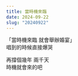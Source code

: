 ```yaml
---
title: 當時機來臨
date: 2024-09-22
slug: "20240922"
---
```


「當時機來臨 就會舉辦婚宴」\
唱到的時候直接爆哭

再撐個幾年 兩千天\
時機就會來的吧
